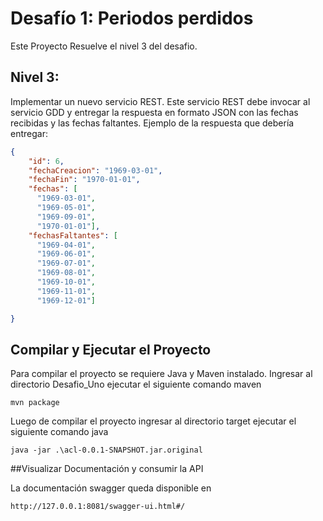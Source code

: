 # Desafío 1: Periodos perdidos

Este Proyecto Resuelve el nivel 3 del desafio.
## Nivel 3:

Implementar un nuevo servicio REST. Este servicio REST debe invocar al servicio GDD y entregar la respuesta en formato JSON con las fechas recibidas y las fechas faltantes.
Ejemplo de la respuesta que debería entregar:

```json
{
    "id": 6,
    "fechaCreacion": "1969-03-01",
    "fechaFin": "1970-01-01",
    "fechas": [
      "1969-03-01",
      "1969-05-01",
      "1969-09-01",
      "1970-01-01"],
    "fechasFaltantes": [
      "1969-04-01",
      "1969-06-01",
      "1969-07-01",
      "1969-08-01",
      "1969-10-01",
      "1969-11-01",
      "1969-12-01"]

}
```
## Compilar y Ejecutar el Proyecto



Para compilar el proyecto se requiere Java y Maven instalado. Ingresar al directorio Desafio_Uno ejecutar el siguiente comando maven
    
    mvn package

Luego de compilar el proyecto ingresar al directorio target ejecutar el siguiente comando java

    java -jar .\acl-0.0.1-SNAPSHOT.jar.original

##Visualizar Documentación y consumir la API

La documentación swagger queda disponible en

    http://127.0.0.1:8081/swagger-ui.html#/